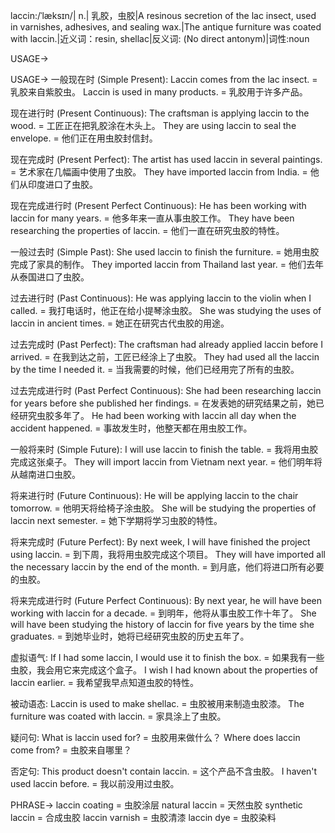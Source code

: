 laccin:/ˈlæksɪn/| n.| 乳胶，虫胶|A resinous secretion of the lac insect, used in varnishes, adhesives, and sealing wax.|The antique furniture was coated with laccin.|近义词：resin, shellac|反义词: (No direct antonym)|词性:noun

USAGE->

USAGE->
一般现在时 (Simple Present):
Laccin comes from the lac insect. = 乳胶来自紫胶虫。
Laccin is used in many products. = 乳胶用于许多产品。

现在进行时 (Present Continuous):
The craftsman is applying laccin to the wood. = 工匠正在把乳胶涂在木头上。
They are using laccin to seal the envelope. = 他们正在用虫胶封信封。

现在完成时 (Present Perfect):
The artist has used laccin in several paintings. = 艺术家在几幅画中使用了虫胶。
They have imported laccin from India. = 他们从印度进口了虫胶。

现在完成进行时 (Present Perfect Continuous):
He has been working with laccin for many years. = 他多年来一直从事虫胶工作。
They have been researching the properties of laccin. = 他们一直在研究虫胶的特性。

一般过去时 (Simple Past):
She used laccin to finish the furniture. = 她用虫胶完成了家具的制作。
They imported laccin from Thailand last year. = 他们去年从泰国进口了虫胶。

过去进行时 (Past Continuous):
He was applying laccin to the violin when I called. = 我打电话时，他正在给小提琴涂虫胶。
She was studying the uses of laccin in ancient times. = 她正在研究古代虫胶的用途。

过去完成时 (Past Perfect):
The craftsman had already applied laccin before I arrived. = 在我到达之前，工匠已经涂上了虫胶。
They had used all the laccin by the time I needed it. = 当我需要的时候，他们已经用完了所有的虫胶。

过去完成进行时 (Past Perfect Continuous):
She had been researching laccin for years before she published her findings. = 在发表她的研究结果之前，她已经研究虫胶多年了。
He had been working with laccin all day when the accident happened. = 事故发生时，他整天都在用虫胶工作。

一般将来时 (Simple Future):
I will use laccin to finish the table. = 我将用虫胶完成这张桌子。
They will import laccin from Vietnam next year. = 他们明年将从越南进口虫胶。

将来进行时 (Future Continuous):
He will be applying laccin to the chair tomorrow. = 他明天将给椅子涂虫胶。
She will be studying the properties of laccin next semester. = 她下学期将学习虫胶的特性。


将来完成时 (Future Perfect):
By next week, I will have finished the project using laccin. = 到下周，我将用虫胶完成这个项目。
They will have imported all the necessary laccin by the end of the month. = 到月底，他们将进口所有必要的虫胶。


将来完成进行时 (Future Perfect Continuous):
By next year, he will have been working with laccin for a decade. = 到明年，他将从事虫胶工作十年了。
She will have been studying the history of laccin for five years by the time she graduates. = 到她毕业时，她将已经研究虫胶的历史五年了。


虚拟语气:
If I had some laccin, I would use it to finish the box. = 如果我有一些虫胶，我会用它来完成这个盒子。
I wish I had known about the properties of laccin earlier. = 我希望我早点知道虫胶的特性。

被动语态:
Laccin is used to make shellac. = 虫胶被用来制造虫胶漆。
The furniture was coated with laccin. = 家具涂上了虫胶。

疑问句:
What is laccin used for? = 虫胶用来做什么？
Where does laccin come from? = 虫胶来自哪里？

否定句:
This product doesn't contain laccin. =  这个产品不含虫胶。
I haven't used laccin before. = 我以前没用过虫胶。


PHRASE->
laccin coating = 虫胶涂层
natural laccin = 天然虫胶
synthetic laccin = 合成虫胶
laccin varnish = 虫胶清漆
laccin dye = 虫胶染料
